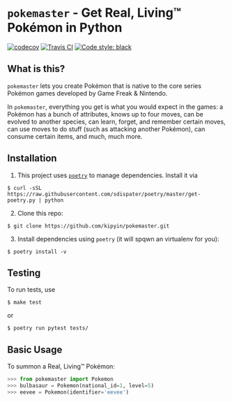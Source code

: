 # `pokemaster` - Get Real, Living™ Pokémon in Python

[![codecov](https://codecov.io/gh/kipyin/pokemaster/branch/develop/graph/badge.svg)](https://codecov.io/gh/kipyin/pokemaster) [![Travis CI](https://img.shields.io/travis/com/kipyin/pokemaster/develop.svg?label=Travis%20CI)](https://travis-ci.com/kipyin/pokemaster) [![Code style: black](https://img.shields.io/badge/code%20style-black-000000.svg)](https://github.com/ambv/black)

## What is this?

`pokemaster` lets you create Pokémon
that is native to the core series Pokémon games
developed by Game Freak & Nintendo.

In `pokemaster`, 
everything you get is
what you would expect in the games:
a Pokémon has a bunch of attributes,
knows up to four moves,
can be evolved to another species,
can learn, forget, and remember certain moves,
can use moves to do stuff 
(such as attacking another Pokémon),
can consume certain items,
and much, much more.

## Installation

1. This project uses [`poetry`](https://poetry.eustace.io) to manage dependencies. Install it via
```shell
$ curl -sSL https://raw.githubusercontent.com/sdispater/poetry/master/get-poetry.py | python
```
2. Clone this repo:
```shell
$ git clone https://github.com/kipyin/pokemaster.git
```
3. Install dependencies using `poetry` (it will spqwn an virtualenv for you):
```shell
$ poetry install -v
```

## Testing

To run tests, use
```shell
$ make test
```
or
```shell
$ poetry run pytest tests/
```

## Basic Usage

To summon a Real, Living™ Pokémon:

```python
>>> from pokemaster import Pokemon
>>> bulbasaur = Pokemon(national_id=1, level=5)
>>> eevee = Pokemon(identifier='eevee')
```
